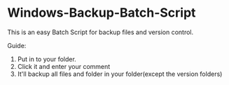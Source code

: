 # Windows-Backup-Batch-Script
This is an easy Batch Script for backup files and version control.

Guide: 

1. Put in to your folder.
2. Click it and enter your comment
3. It'll backup all files and folder in your folder(except the version folders)
